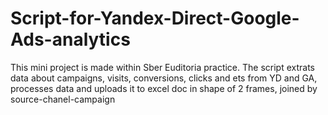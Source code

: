 # Script-for-Yandex-Direct-Google-Ads-analytics
This mini project is made within Sber Euditoria practice.
The script extrats data about campaigns, visits, conversions, clicks and ets from YD and GA, processes data and uploads it to excel doc in shape of 2 frames, joined by source-chanel-campaign 
